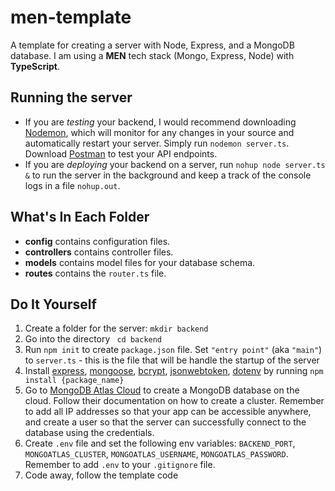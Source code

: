 # men-template
A template for creating a server with Node, Express, and a MongoDB database. I am using a **MEN** tech stack (Mongo, Express, Node) with **TypeScript**.

## Running the server
- If you are *testing* your backend, I would recommend downloading [Nodemon](https://nodemon.io/), which will monitor for any changes in your source and automatically restart your server. Simply run `nodemon server.ts`. Download [Postman](https://www.postman.com/) to test your API endpoints.
- If you are *deploying* your backend on a server, run `nohup node server.ts &` to run the server in the background and keep a track of the console logs in a file `nohup.out`.

## What's In Each Folder
- **config** contains configuration files. 
- **controllers** contains controller files.
- **models** contains model files for your database schema.
- **routes** contains the `router.ts` file.

## Do It Yourself
1. Create a folder for the server: `mkdir backend`
2. Go into the directory ` cd backend`
3. Run `npm init` to create `package.json` file. Set `"entry point"` (aka `"main"`) to `server.ts` - this is the file that will be handle the startup of the server
5. Install [express](https://www.npmjs.com/package/express), [mongoose](https://www.npmjs.com/package/mongoose), [bcrypt](https://www.npmjs.com/package/bcrypt), [jsonwebtoken](https://www.npmjs.com/package/jsonwebtoken), [dotenv](https://www.npmjs.com/package/dotenv) by running ```npm install {package_name}```
6. Go to [MongoDB Atlas Cloud](https://www.mongodb.com/cloud/atlas/register) to create a MongoDB database on the cloud. Follow their documentation on how to create a cluster. Remember to add all IP addresses so that your app can be accessible anywhere, and create a user so that the server can successfully connect to the database using the credentials. 
7. Create `.env` file and set the following env variables: `BACKEND_PORT`, `MONGOATLAS_CLUSTER`, `MONGOATLAS_USERNAME`, `MONGOATLAS_PASSWORD`. Remember to add `.env` to your `.gitignore` file.
8. Code away, follow the template code
